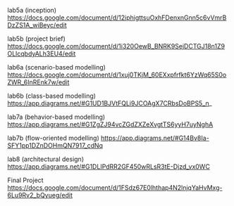 lab5a (inception)
    https://docs.google.com/document/d/12iphigttsuOxhFDenxnGnn5c6vVmrBDzZS1A_wiBeyc/edit

lab5b (project brief)
    https://docs.google.com/document/d/1i320OewB_BNRK9SejDCTGJ18n1Z9OLlcqbdyALh3EU4/edit

lab6a (scenario-based modelling)
    https://docs.google.com/document/d/1xuj0TKjM_60EXxpfrfkt6YzWq65S0oZWR_6InREnk7w/edit

lab6b (class-based modelling)
    https://app.diagrams.net/#G1UD1BJVtFQLi9JCOAgX7CRbsDoBPS5_n_

lab7a (behavior-based modelling)
    https://app.diagrams.net/#G1ZgZJ94vcZGdZXZeXvgtTS6yyH7uyNghA

lab7b (flow-oriented modelling)
    https://app.diagrams.net/#G14Bv8Ia-SFY1pp1DZnDOHmQN7917_cdNq

lab8 (architectural design)
    https://app.diagrams.net/#G1DLIPdRR2GF450wRLsR3tE-Djzd_vx0WC

Final Project
    https://docs.google.com/document/d/1FSdz67E0lhthap4N2lnjqYaHvMxg-6Lu9Rv2_bQyueg/edit